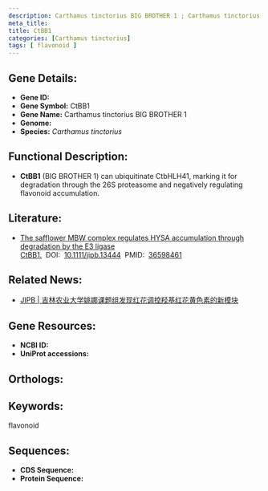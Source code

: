 ```yaml
---
description: Carthamus tinctorius BIG BROTHER 1 ; Carthamus tinctorius
meta_title:
title: CtBB1
categories: [Carthamus tinctorius]
tags: [ flavonoid ]
---
```


## Gene Details:
- **Gene ID:**	[]()
- **Gene Symbol:** CtBB1
- **Gene Name:** Carthamus tinctorius BIG BROTHER 1
- **Genome:** []()
- **Species:** *Carthamus tinctorius*

## Functional Description:
   - **CtBB1** (BIG BROTHER 1) can ubiquitinate CtbHLH41, marking it for degradation through the 26S proteasome and negatively regulating flavonoid accumulation.

## Literature:
   - [The safflower MBW complex regulates HYSA accumulation through degradation by the E3 ligase CtBB1.]( https://onlinelibrary.wiley.com/doi/10.1111/jipb.13444)&nbsp;&nbsp;DOI:&nbsp;&nbsp;[10.1111/jipb.13444](https://onlinelibrary.wiley.com/doi/10.1111/jipb.13444)&nbsp;&nbsp;PMID:&nbsp;&nbsp;[36598461](https://pubmed.ncbi.nlm.nih.gov/36598461/)

## Related News:
   - [JIPB | 吉林农业大学姚娜课题组发现红花调控羟基红花黄色素的新模块](https://mp.weixin.qq.com/s?__biz=Mzg3MDEwNDEyMg==&mid=2247543622&idx=5&sn=09795fa6d5c15c1ca9e6238799f462b1&chksm=ce908613f9e70f05748cf0f9ba5183540b6e7623f54ab64bacaf150a235d77a4f89d93aa1c62&scene=27#wechat_redirect)

## Gene Resources:
- **NCBI ID:** [](https://www.ncbi.nlm.nih.gov/gene/?term=)
- **UniProt accessions:** [](https://www.uniprot.org/uniprotkb//entry)

## Orthologs:


## Keywords:
flavonoid

## Sequences:
- **CDS Sequence:**
- **Protein Sequence:**
